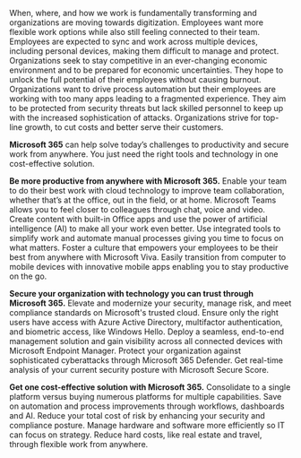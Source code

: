 When, where, and how we work is fundamentally transforming and organizations are moving towards digitization. Employees want more flexible work options while also still feeling connected to their team. Employees are expected to sync and work across multiple devices, including personal devices, making them difficult to manage and protect. Organizations seek to stay competitive in an ever-changing economic environment and to be prepared for economic uncertainties. They hope to unlock the full potential of their employees without causing burnout. Organizations want to drive process automation but their employees are working with too many apps leading to a fragmented experience. They aim to be protected from security threats but lack skilled personnel to keep up with the increased sophistication of attacks. Organizations strive for top-line growth, to cut costs and better serve their customers.

**Microsoft 365** can help solve today’s challenges to productivity and secure work from anywhere. You just need the right tools and technology in one cost-effective solution.

**Be more productive from anywhere with Microsoft 365.** Enable your team to do their best work with cloud technology to improve team collaboration, whether that’s at the office, out in the field, or at home. Microsoft Teams allows you to feel closer to colleagues through chat, voice and video. Create content with built-in Office apps and use the power of artificial intelligence (AI) to make all your work even better. Use integrated tools to simplify work and automate manual processes giving you time to focus on what matters. Foster a culture that empowers your employees to be their best from anywhere with Microsoft Viva. Easily transition from computer to mobile devices with innovative mobile apps enabling you to stay productive on the go.

**Secure your organization with technology you can trust through Microsoft 365.** Elevate and modernize your security, manage risk, and meet compliance standards on Microsoft's trusted cloud. Ensure only the right users have access with Azure Active Directory, multifactor authentication, and biometric access, like Windows Hello. Deploy a seamless, end-to-end management solution and gain visibility across all connected devices with Microsoft Endpoint Manager. Protect your organization against sophisticated cyberattacks through Microsoft 365 Defender. Get real-time analysis of your current security posture with Microsoft Secure Score.

**Get one cost-effective solution with Microsoft 365.** Consolidate to a single platform versus buying numerous platforms for multiple capabilities. Save on automation and process improvements through workflows, dashboards and AI. Reduce your total cost of risk by enhancing your security and compliance posture. Manage hardware and software more efficiently so IT can focus on strategy. Reduce hard costs, like real estate and travel, through flexible work from anywhere.
